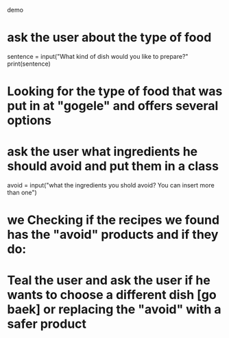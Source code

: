 demo

# ask the user about the type of food
sentence = input("What kind of dish would you like to prepare?"
        print(sentence)
# Looking for the type of food that was put in at "gogele" and offers several options

# ask the user what ingredients he should avoid and put them in a class
avoid = input("what the ingredients you shold avoid? You can insert more than one")
                 
# we Checking if the recipes we found has the "avoid" products and if they do:
# Teal the user and ask the user if he wants to choose a different dish [go baek] or replacing the "avoid" with a safer product 

